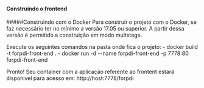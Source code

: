 #### Construindo o frontend

#####Construindo com o Docker
Para construir o projeto com o Docker, se faz necessário ter no mínimo a versão 17.05 ou superior. A partir dessa versão é permitido a construição em modo multstage.

Execute os seguintes comandos na pasta onde fica o projeto:
	- docker build -t forpdi-front-end .
	- docker run -d --name forpdi-front-end -p 7778:80 forpdi-front-end

Pronto! Seu container com a aplicação referente ao frontent estará disponivel para acesso em: http://host:7778/forpdi